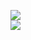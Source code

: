[![](https://img.shields.io/badge/Made%20With-Github%20Spray-lightgrey.svg?style=for-the-badge&logo=github)](https://github.com/Annihil/github-spray#733)  
[![](https://i.imgur.com/2DrTn0Z.gif)](https://github.com/Annihil/github-spray)